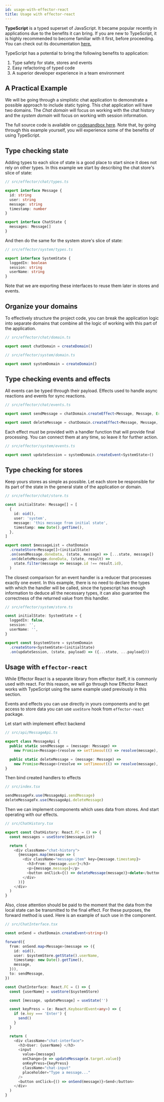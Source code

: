 ```yaml
---
id: usage-with-effector-react
title: Usage with effector-react
---
```


**TypeScript** is a typed superset of JavaScript. It became popular
recently in applications due to the benefits it can bring. If you are new to
TypeScript, it is highly recommended to become familiar with it first, before
proceeding. You can check out its documentation
[here.](https://www.typescriptlang.org/docs/handbook/typescript-in-5-minutes.html)

TypeScript has a potential to bring the following benefits to application:

1. Type safety for state, stores and events
2. Easy refactoring of typed code
3. A superior developer experience in a team environment

## A Practical Example

We will be going through a simplistic chat application to demonstrate a
possible approach to include static typing. This chat application will have
two domains. The _Chat domain_ will focus on working with the chat history and
the _system domain_ will focus on working with session information.

The full source code is available on
[codesandbox here](https://codesandbox.io/s/github/Laiff/react-ts-effector-example).
Note that, by going through this example yourself, you will experience some of
the benefits of using TypeScript.

## Type checking state

Adding types to each slice of state is a good place to start since it does
not rely on other types. In this example we start by describing
the chat store's slice of state:

```typescript
// src/effector/chat/types.ts

export interface Message {
  id: string
  user: string
  message: string
  timestamp: number
}

export interface ChatState {
  messages: Message[]
}
```

And then do the same for the system store's slice of state:

```typescript
// src/effector/system/types.ts

export interface SystemState {
  loggedIn: boolean
  session: string
  userName: string
}
```

Note that we are exporting these interfaces to reuse them later in stores and
events.

## Organize your domains

To effectively structure the project code, you can break the application
logic into separate domains that combine all the logic of working with this
part of the application.

```typescript
// src/effector/chat/domain.ts

export const chatDomain = createDomain()
```

```typescript
// src/effector/system/domain.ts

export const systemDomain = createDomain()
```

## Type checking events and effects

All events can be typed through their payload. Effects used to handle async
reactions and events for sync reactions.

```typescript
// src/effector/chat/events.ts

export const sendMessage = chatDomain.createEffect<Message, Message, Error>()

export const deleteMessage = chatDomain.createEffect<Message, Message, Error>()
```

Each effect must be provided with a handler function that will provide final
processing. You can connect them at any time, so leave it for further action.

```typescript
// src/effector/system/events.ts

export const updateSession = systemDomain.createEvent<SystemState>()
```

## Type checking for stores

Keep yours stores as simple as possible. Let each store be responsible for its
part of the state in the general state of the application or domain.

```typescript
// src/effector/chat/store.ts

const initialState: Message[] = [
  {
    id: oid(),
    user: 'system',
    message: 'this message from initial state',
    timestamp: new Date().getTime(),
  },
]

export const $messageList = chatDomain
  .createStore<Message[]>(initialState)
  .on(sendMessage.doneData, (state, message) => [...state, message])
  .on(deleteMessage.doneData, (state, result) =>
    state.filter(message => message.id !== result.id),
  )
```

The closest comparison for an event handler is a reducer that processes exactly
one event. In this example, there is no need to declare the types with which
the handler will be called, since the typescript has enough information to deduce
all the necessary types, it can also guarantee the correctness of the returned
value from this handler.

```typescript
// src/effector/system/store.ts

const initialState: SystemState = {
  loggedIn: false,
  session: '',
  userName: '',
}

export const $systemStore = systemDomain
  .createStore<SystemState>(initialState)
  .on(updateSession, (state, payload) => ({...state, ...payload}))
```

## Usage with `effector-react`

While Effector React is a separate library from effector itself, it is commonly
used with react. For this reason, we will go through how Effector React
works with TypeScript using the same example used previously in this section.

Events and effects you can use directly in yours components and to get access
to store data you can use `useStore` hook from `effector-react` package.

Let start with implement effect backend

```typescript
// src/api/MessageApi.ts

export class MessageApi {
  public static sendMessage = (message: Message) =>
    new Promise<Message>(resolve => setTimeout(() => resolve(message), 2000))

  public static deleteMessage = (message: Message) =>
    new Promise<Message>(resolve => setTimeout(() => resolve(message), 2000))
}
```

Then bind created handlers to effects

```typescript
// src/index.tsx

sendMessageFx.use(MessageApi.sendMessage)
deleteMessageFx.use(MessageApi.deleteMessage)
```

Then we can implement components which uses data from stores. And start
operating with our effects.

```typescript jsx
// src/ChatHistory.tsx

export const ChatHistory: React.FC = () => {
  const messages = useStore($messageList)

  return (
    <div className="chat-history">
      {messages.map(message => (
        <div className="message-item" key={message.timestamp}>
          <h3>From: {message.user}</h3>
          <p>{message.message}</p>
          <button onClick={() => deleteMessage(message)}>delete</button>
        </div>
      ))}
    </div>
  )
}
```

Also, close attention should be paid to the moment that the data from the
local state can be transmitted to the final effect. For these purposes,
the forward method is used. Here is an example of such use in the component.

```typescript jsx
// src/ChatInterface.tsx

const onSend = chatDomain.createEvent<string>()

forward({
  from: onSend.map<Message>(message => ({
    id: oid(),
    user: $systemStore.getState().userName,
    timestamp: new Date().getTime(),
    message,
  })),
  to: sendMessage,
})

const ChatInterface: React.FC = () => {
  const {userName} = useStore($systemStore)

  const [message, updateMessage] = useState('')

  const keyPress = (e: React.KeyboardEvent<any>) => {
    if (e.key === 'Enter') {
      send()
    }
  }

  return (
    <div className="chat-interface">
      <h3>User: {userName} </h3>
      <input
        value={message}
        onChange={e => updateMessage(e.target.value)}
        onKeyPress={keyPress}
        className="chat-input"
        placeholder="Type a message..."
      />
      <button onClick={() => onSend(message)}>Send</button>
    </div>
  )
}
```
